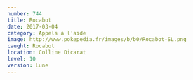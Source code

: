 ```yaml
---
number: 744
title: Rocabot
date: 2017-03-04
category: Appels à l'aide
image: http://www.pokepedia.fr/images/b/b0/Rocabot-SL.png
caught: Rocabot
location: Colline Dicarat
level: 10
version: Lune
---
```

